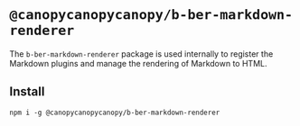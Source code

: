 # `@canopycanopycanopy/b-ber-markdown-renderer`

The `b-ber-markdown-renderer` package is used internally to register the Markdown plugins and manage the rendering of Markdown to HTML.

## Install

```
npm i -g @canopycanopycanopy/b-ber-markdown-renderer
```
